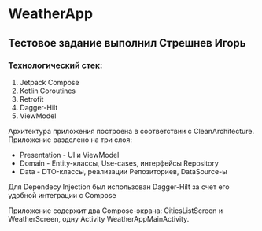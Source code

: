 # WeatherApp
## Тестовое задание выполнил Стрешнев Игорь

### Технологический стек:
1. Jetpack Compose
2. Kotlin Coroutines
3. Retrofit
4. Dagger-Hilt
5. ViewModel

Архитектура приложения построена в соответствии с CleanArchitecture. 
Приложение разделено на три слоя:
- Presentation - UI и ViewModel
- Domain - Entity-классы, Use-cases, интерфейсы Repository
- Data - DTO-классы, реализации Репозиториев, DataSource-ы

Для Dependecy Injection был использован Dagger-Hilt за счет его удобной интеграции с Compose

Приложение содержит два Compose-экрана: CitiesListScreen и WeatherScreen, одну Activity WeatherAppMainActivity. 
